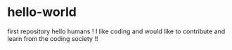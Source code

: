 # hello-world
first repository 
hello humans !
I like coding and would like to contribute and learn from the coding society !! 
